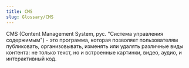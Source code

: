 ```yaml
---
title: CMS
slug: Glossary/CMS
---
```


CMS (Content Management System, рус. "Система управления содержимым") - это программа, которая позволяет пользователям публиковать, организовывать, изменять или удалять различные виды контента: не только текст, но и встроенные картинки, видео, аудио, и интерактивный код.

